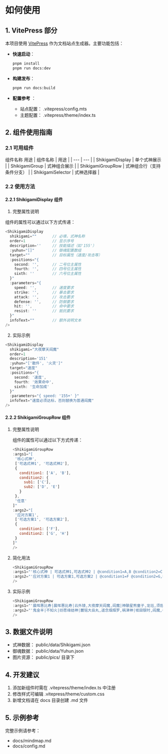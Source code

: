 # 如何使用

## 1. VitePress 部分

本项目使用 [VitePress](https://vitepress.dev/) 作为文档站点生成器。主要功能包括：

- **快速启动**：

  ```bash
  pnpm install
  pnpm run docs:dev
  ```

- **构建发布**：

  ```bash
  pnpm run docs:build
  ```

- **配置参考** ：
  - 站点配置： .vitepress/config.mts
  - 主题配置： .vitepress/theme/index.ts

## 2. 组件使用指南

### 2.1 可用组件

组件名称 用途
| 组件名称 | 用途 |
| --- | --- |
| ShikigamiDisplay | 单个式神展示 |
| ShikigamiGroup | 式神组合展示 |
| ShikigamiGroupRow | 式神组合行（支持条件分支） |
| ShikigamiSelector | 式神选择器 |

### 2.2 使用方法

#### 2.2.1 ShikigamiDisplay 组件

1. 完整属性说明

组件的属性可以通过以下方式传递：

```js
<ShikigamiDisplay
  shikigami=""       // 必填，式神名称
  order=1            // 显示序号
  description=''     // 技能描述（如'155'）
  :yuhun="[]"        // 御魂配置数组
  target=""          // 目标属性（速度/攻击等）
  :positions="{
    second: '',      // 二号位主属性
    fourth: '',      // 四号位主属性
    sixth: ''        // 六号位主属性
  }"
  :parameters="{
    speed: '',       // 速度要求
    strike: '',      // 暴击要求
    attack: '',      // 攻击要求
    defense: '',     // 防御要求
    hit: '',         // 命中要求
    resist: ''       // 抵抗要求
  }"
  infoText=""        // 额外说明文本
/>
```

2. 实际示例

```js
<ShikigamiDisplay
  shikigami="大夜摩天阎魔"
  order=1
  description='151'
  :yuhun="['散件', '火灵']"
  target="速度"
  :positions="{
    second: '速度',
    fourth: '效果命中',
    sixth: '生命加成'
  }"
  :parameters="{ speed: '155+' }"
  infoText="速度必须达标，否则替换为普通阎魔"
/>
```

<ShikigamiDisplay
  shikigami="大夜摩天阎魔"
  order=1
  description='151'
  :yuhun="['散件', '火灵']"
  target="速度"
  :positions="{
    second: '速度',
    fourth: '效果命中',
    sixth: '生命加成'
  }"
  :parameters="{ speed: '155+' }"
  infoText="速度必须达标，否则替换为普通阎魔"
/>

#### 2.2.2 ShikigamiGroupRow 组件

1. 完整属性说明

   组件的属性可以通过以下方式传递：

   ```js
   <ShikigamiGroupRow
   :args1="[
    '核心式神',
    ['可选式神1', '可选式神2'],
    {
      condition1: ['A', 'B'],
      condition2: {
        sub1: ['C'],
        sub2: ['D', 'E']
      }
    },
    '任意'
   ]"
   :args2="[
    '应对方案1',
    ['可选方案1', '可选方案2'],
    {
      condition1: ['F'],
      condition2: ['G', 'H']
    }
   ]"
   />
   ```

2. 简化用法

   ```js
   <ShikigamiGroupRow
   :args1="'核心式神 | 可选式神1,可选式神2 | @condition1=A,B @condition2=C | 任意'"
   :args2="'应对方案1 | 可选方案1,可选方案2 | @condition1=F @condition2=G,H'"
   />
   ```

3. 实际示例

   ```js
   <ShikigamiGroupRow
   :args1="'晨晖惠比寿|晨晖惠比寿|云外镜,大夜摩天阎魔,阎魔|神酿星熊童子,龙珏,须佐之男|任意'"
   :args2="'鬼金羊|不知火|纺愿缘结神|麓铭大岳丸,遥念烟烟罗,祸津神|坂田银时,阎魔,神酿星熊童子,荒川之主,猫川'"
   />
   ```

   <ShikigamiGroupRow
   :args1="'晨晖惠比寿|晨晖惠比寿|云外镜,大夜摩天阎魔,阎魔|神酿星熊童子,龙珏,须佐之男|任意'"
   :args2="'鬼金羊|不知火|纺愿缘结神|麓铭大岳丸,遥念烟烟罗,祸津神|坂田银时,阎魔,神酿星熊童子,荒川之主,猫川'"
   />

## 3. 数据文件说明

- 式神数据： public/data/Shikigami.json
- 御魂数据： public/data/Yuhun.json
- 图片资源： public/pics/ 目录下

## 4. 开发建议

1. 添加新组件时需在 .vitepress/theme/index.ts 中注册
2. 修改样式可编辑 .vitepress/theme/custom.css
3. 新增文档请在 docs 目录创建 .md 文件

## 5. 示例参考

完整示例请参考：

- docs/mindmap.md
- docs/config.md
